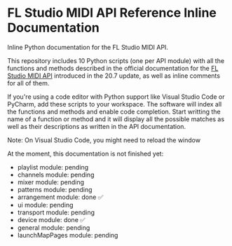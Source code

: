 # FL Studio MIDI API Reference Inline Documentation
 Inline Python documentation for the FL Studio MIDI API.

This repository includes 10 Python scripts (one per API module) with all the functions and methods described in the official
documentation for the [FL Studio MIDI API](https://www.image-line.com/support/flstudio_online_betamanual/html/midi_scripting.htm) introduced in the 20.7 update, as well as inline comments for all of them.

If you're using a code editor with Python support like Visual Studio Code or PyCharm, add these scripts to 
your workspace. The software will index all the functions and methods and enable code completion. Start writting the name of a function or method and it will display all the possible matches as well as their descriptions as written in the API documentation.

Note: On Visual Studio Code, you might need to reload the window 

At the moment, this documentation is not finished yet:

* playlist module: pending
* channels module: pending
* mixer module: pending
* patterns module: pending
* arrangement module: done ✅
* ui module: pending
* transport module: pending
* device module: done ✅
* general module: pending
* launchMapPages module: pending